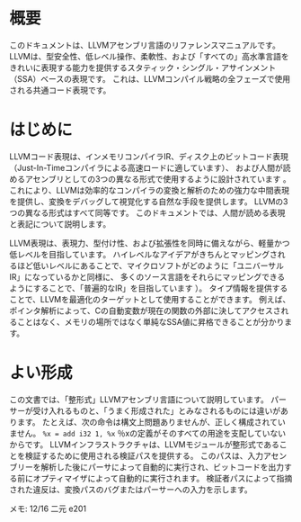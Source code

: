 # 概要
このドキュメントは、LLVMアセンブリ言語のリファレンスマニュアルです。
LLVMは、型安全性、低レベル操作、柔軟性、および「すべての」高水準言語をきれいに表現する能力を提供するスタティック・シングル・アサインメント（SSA）ベースの表現です。
これは、LLVMコンパイル戦略の全フェーズで使用される共通コード表現です。

# はじめに
LLVMコード表現は、インメモリコンパイラIR、ディスク上のビットコード表現（Just-In-Timeコンパイラによる高速ロードに適しています）、
および人間が読めるアセンブリとしての3つの異なる形式で使用するように設計されています 。 
これにより、LLVMは効率的なコンパイラの変換と解析のための強力な中間表現を提供し、変換をデバッグして視覚化する自然な手段を提供します。
LLVMの3つの異なる形式はすべて同等です。 このドキュメントでは、人間が読める表現と表記について説明します。

LLVM表現は、表現力、型付け性、および拡張性を同時に備えながら、軽量かつ低レベルを目指しています。 
ハイレベルなアイデアがきちんとマッピングされるほど低いレベルにあることで、マイクロソフトがどのように「ユニバーサルIR」になっているかと同様に、
多くのソース言語をそれらにマッピングできるようにすることで、「普遍的なIR」を目指しています ）。
タイプ情報を提供することで、LLVMを最適化のターゲットとして使用することができます。
例えば、ポインタ解析によって、Cの自動変数が現在の関数の外部に決してアクセスされることはなく、メモリの場所ではなく単純なSSA値に昇格できることが分かります。

# よい形成
この文書では、「整形式」LLVMアセンブリ言語について説明しています。 
パーサーが受け入れるものと、「うまく形成された」とみなされるものには違いがあります。 
たとえば、次の命令は構文上問題ありませんが、正しく構成されていません。
``` %x = add i32 1, %x ```
％xの定義がそのすべての用途を支配していないからです。
LLVMインフラストラクチャは、LLVMモジュールが整形式であることを検証するために使用される検証パスを提供する。 
このパスは、入力アセンブリーを解析した後にパーサによって自動的に実行され、ビットコードを出力する前にオプティマイザによって自動的に実行されます。
検証者パスによって指摘された違反は、変換パスのバグまたはパーサーへの入力を示します。

メモ: 12/16 二元 e201
